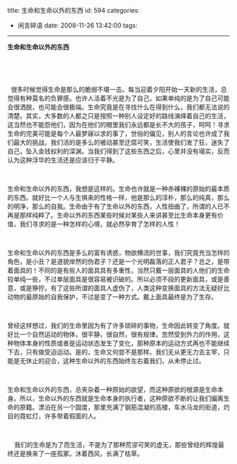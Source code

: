 title: 生命和生命以外的东西
id: 594
categories:
  - 闲言碎语
date: 2008-11-26 13:42:00
tags:
---

**<span>生命和生命以外的东西</span>**

</br>

<span></span>

</br>

<span>&nbsp; </span><span>很多时候觉得生命是那么的脆弱不堪一击。每当迎着夕阳开始一天新的生活，总觉得有种莫名的负罪感。也许人活着不光是为了自己，如果单纯的是为了自己可能会很洒脱，也可能会很极端。生命究竟是在寻找什么在得到什么，我们都无法说的清楚。其实，大多数的人都之只是按照一种别人设定好的路线演绎着自己的生活，这当然也不能怨他们，因为在他们的眼里我们永远都是长不大的孩子，呵呵！寻求生命的完美可能是每个人最梦寐以求的事了，世俗的偏见，别人的言论也许成了我们最大的挑战，我们活的是多么的被动甚至迂腐可笑，生活使我们发了狂，迷失了自己，坠入金钱权利的深渊。当我们得到了这些东西之后，心里并没有塌实，反而认为这种浮华的生活还是应该归于平静。</span><span></span>

</br>

<span>生命和生命以外的东西，我想是这样的。生命也许就是一种赤裸裸的原始的最本质的东西。就好比一个人与生俱来的性格一样，他是那么的淳朴，那么的纯真，那么的明净，那么的自我。生命由于有了生命以外的东西，人性扭曲了，所谓的人已不再是那样纯粹了。生命以外的东西某些时候对某些人来讲甚至比生命本身更有价值，我们寻求的是一种怎样的心境，就必然孕育了怎样的人性！</span><span></span>

</br>

<span>生命和生命以外的东西是多么的富有诱惑，物欲横流的世事，我们究竟充当怎样的角色，是小丑？是道貌岸然的伪君子？还是一个光明磊落的正人君子？总之，是带着面具的！不同的是有些人的面具具有多重性，当然只戴一层面具的人他们的生命较单纯一些，不过单层面具是很容易被识破的。所以必须不段的更新面具，或是善意，或是狰狞。有了这些所谓的面具人虚伪了，人类这种变换面具的方法无疑好比动物的最原始的自我保护，不过是变了一种方式。戴上面具最终是为了生存。</span><span></span>

</br>

<span>曾经这样想过，我们的生命里因为有了许多琐碎的事物，生命因此转变了角度。就好比一个自然运动的物体，很平静，很自然，很有规律。忽然受到外力的作用，这种物体本身的性质或者是运动状态发生了变化，那种原本的运动方式再也不能继续下去，只有做受迫运动。是的，生命又何尝不是那样。我们无从更无力去主宰，只能是无休止的迎合，这种生命以外的东西始终左右着我们，从未停止过。</span><span></span>

</br>

<span>生命和生命以外的东西，总夹杂着一种原始的欲望，而这种原欲的根源是生命本身。所以，生命以外的东西就是生命本身的执行者，这种原欲不断的让我们偏离生命的原籍。漂泊在另一个国度，那里充满了钢筋混凝的高楼，车水马龙的街道，灼目的霓虹灯，许多带着假面的人。</span><span></span>

</br>

<span>&nbsp;&nbsp;&nbsp; </span><span>我们的生命是为了而生活，不是为了那种荒谬可笑的虚无，那些曾经的辉煌最终还是换来了一座孤冢。沐着西风，长满了枯草。</span><span></span>

</br>

<span><span>&nbsp;</span></span>